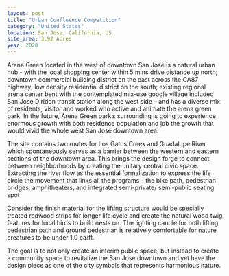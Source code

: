 ```yaml
---
layout: post
title: "Urban Confluence Competition"
category: "United States"
location: San Jose, California, US
site_area: 3.92 Acres
year: 2020
---
```


Arena Green located in the west of downtown San Jose is a natural urban hub - with the local shopping center within 5 mins drive distance up north; downtown commercial building district on the east across the CA87 highway; low density residential district on the south; existing regional arena center bent with the contemplated mix-use google village included San Jose Diridon transit station along the west side – and has a diverse mix of residents, visitor and worked who active and animate the arena green park. In the future, Arena Green park’s surrounding is going to experience enormous growth with both residence population and job the growth that would vivid the whole west San Jose downtown area. 

The site contains two routes for Los Gatos Creek and Guadalupe River which spontaneously serves as a barrier between the western and eastern sections of the downtown area. This brings the design forge to connect between neighborhoods by creating the unitary central civic space. Extracting the river flow as the essential formalization to express the life circle the movement that links all the programs - the bike path, pedestrian bridges, amphitheaters, and integrated semi-private/ semi-public seating spot

Consider the finish material for the lifting structure would be specially treated redwood strips for longer life cycle and create the natural wood twig features for local birds to build nests on. The lighting candle for both lifting pedestrian path and ground pedestrian is relatively comfortable for nature creatures to be under 1.0 ca/ft. 

The goal is to not only create an interim public space, but instead to create a community space to revitalize the San Jose downtown and yet have the design piece as one of the city symbols that represents harmonious nature.